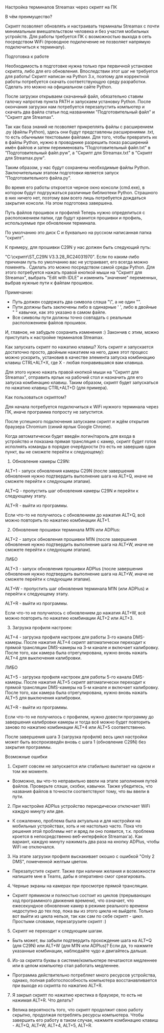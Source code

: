 Настройка терминалов Streamax через скрипт на ПК




В чём преимущество?

Скрипт позволяет обновлять и настраивать терминалы Streamax с почти минимальным вмешательством человека и без участия мобильных устройств.
Для работы требуется ПК с возможностью выхода в сеть посредством WiFi (проводное подключение не позволяет напрямую подключиться к терминалу).




Подготовка к работе

Необходимость в подготовке нужна только при первичной установке скрипта, либо для его обновления.
Впоследствии этот шаг не требуется для работы!
Скрипт написан на Python 3.x, поэтому для корректной работы потребуется скачать соответствующую среду разработки. Сделать это можно на официальном сайте Python.




После загрузки открываем скачанный файл, обязательно ставим галочку напротив пункта PATH и запускаем установку Python.
После окончания загрузки нам потребуется перезапустить компьютер и скачать два файла статьи под названиями "Подготовительный файл" и "Скрипт для Streamax".

Так как база знаний не позволяет прикреплять файлы с расширением .py (файлы Python), здесь они будут представлены расширениями .txt, то есть обычными текстовыми файлами.
Для того, чтобы превратить их в файлы Python, нужно в проводнике разрешить показ расширений имён файлов и затем переименовать "Подготовительный файл.txt" в "Подготовительный файл.pyw", а "Скрипт для Streamax.txt" в "Скрипт для Streamax.pyw".

Таким образом, у нас будут сохранены необходимые файлы Python.
Заключительным этапом подготовки является запуск "Подготовительного файла.py".

Во время его работы откроется черное окно консоли (cmd.exe), в котором будут подгружаться различные библиотеки Python.
Страшного в них ничего нет, поэтому вам всего лишь потребуется дождаться закрытия консоли.
На этом подготовка завершена.




Путь файлов прошивок и профилей
Теперь нужно определиться с расположением папки, где будут хранится прошивки и профиль, используемые при обновлении терминала. 

По умолчанию это диск C и буквально на русском написанная папка "скрипт".

К примеру, для прошивки C29N у нас должен быть следующий путь:

"C:\скрипт\ST_C29N V3.3.28_RC24031970". 
Если по каким-либо причинам путь по умолчанию вас не устраивает, его всегда можно поменять .
Сделать это можно посредством самой среды Python.
Для этого потребуется нажать правой кнопкой мыши на "Скрипт для Streamax", выбрать "Edit with IDLE" и изменить "значение" переменных, выбрав нужные пути к файлам прошивок.

Примечание:

- Путь должен содержать два символа слэша "\\", а не один "\".
- Пути должны быть заключены либо в одинарные ' ', либо в двойные " " кавычки, как это указано в самом файле.
- Все символы пути должны точно совпадать с реальным расположением файлов прошивок.

И, главное, не забудьте сохранить изменения :)
Закончив с этим, можно приступать к настройке терминалов Streamax.




Как запускать скрипт по нажатию клавиш?
Хоть скрипт и запускается достаточно просто, двойным нажатием на него, даже этот процесс можно ускорить, установив в качестве элемента запуска комбинацию клавиш CTRL+ALT+X, где X - любая понравившаяся вам клавиша.

Для этого нужно нажать правой кнопкой мыши на "Скрипт для Streamax", отправить ярлык на рабочий стол и назначить для его запуска комбинацию клавиш.
Таким образом, скрипт будет запускаться по нажатию клавиш CTRL+ALT+D (для примера).




Как пользоваться скриптом?

Для начала потребуется подключиться к WiFi нужного терминала через ПК, иначе программа попросту не запустится.

После успешного подключения запускаем скрипт и ждём открытия браузера Chromium (синий ярлык Google Chrome).

Когда автоматически будет введён логин/пароль для входа в устройство и показана прямая трансляция с камер, скрипт будет готов исполнять команды в порядке очерёдности (то есть не завершив один пункт, вы не сможете перейти к следующему):



1. Обновление камеры C29N:

ALT+1 - запуск обновления камеры C29N (после завершения обновления нужно подтвердить выполнение шага на ALT+Q, иначе не сможете перейти к следующим этапам).

ALT+Q - пропустить шаг обновления камеры C29N и перейти к следующему этапу.

ALT+R - выйти из программы.

Если что-то не получилось с обновлением до нажатия ALT+Q, всё можно повторить по нажатию комбинации ALT+1.

 

2. Обновление прошивки терминала M1N или ADPlus:

ALT+2 - запуск обновления прошивки M1N (после завершения обновления нужно подтвердить выполнение шага на ALT+W, иначе не сможете перейти к следующим этапам).

ЛИБО

ALT+3 - запуск обновления прошивки ADPlus (после завершения обновления нужно подтвердить выполнение шага на ALT+W, иначе не сможете перейти к следующим этапам).

ALT+W - пропустить шаг обновления терминала M1N (или ADPlus) и перейти к следующему этапу.

ALT+R - выйти из программы.

Если что-то не получилось с обновлением до нажатия ALT+W, всё можно повторить по нажатию комбинации ALT+2 или ALT+3.

 

3. Загрузка профиля настроек:

ALT+4 - загрузка профиля настроек для работы 3-го канала DMS-камеры.
После нажатия ALT+4 скрипт автоматически переходит к прямой трансляции DMS-камеры на 3-м канале и включает калибровку.
После того, как камера была отрегулирована, нужно вновь нажать ALT+4 для выключения калибровки.

ЛИБО

ALT+5 - загрузка профиля настроек для работы 5-го канала DMS-камеры.
После нажатия ALT+5 скрипт автоматически переходит к прямой трансляции DMS-камеры на 5-м канале и включает калибровку.
После того, как камера была отрегулирована, нужно вновь нажать ALT+5 для выключения калибровки.

ALT+R - выйти из программы.

Если что-то не получилось с профилем, нужно довести программу до завершения калибровки камеры и тогда всё можно будет повторить заново по нажатию комбинации ALT+4 или ALT+5 соответственно.

После завершения шага 3 (загрузка профиля) весь цикл настройки может быть воспроизведён вновь с шага 1 (обновление C29N) без закрытия программы.




Возможные ошибки

1. Скрипт совсем не запускается или стабильно вылетает на одном и том же моменте.
- Возможно, вы что-то неправильно ввели на этапе заполнения путей файлов. Проверьте слэши, скобки, кавычки.
Также убедитесь, что названия файлов в точности соответствуют тому, что вы ввели в пути.

2. При настройке ADPlus устройство периодически отключает WiFi каждую минуту или две.
- К сожалению, проблема была актуальна и для настройки на мобильных устройствах, хоть и не настолько часто. Пока что решения этой проблемы нет и вряд ли оно появится, т.к. проблема кроется в непосредственно веб-интерфейсе Streamax'а).
Как вариант, каждую минуту нажимать два раза на кнопку ADPlus, чтобы WiFi не отключался.

3. На этапе загрузки профиля выскакивает окошко с ошибкой "Only 2 DMS", помеченной желтым цветом.
- Перезапустите скрипт.
Также при наличии желания и возможности напишите мне в Teams, дабы я оперативно смог среагировать.

4. Черные экраны на камерах при просмотре прямой трансляции.
- Скрипт прямиком и полностью состоит из циклов (прерывающих ход программного движения времени), что означает, что ежесекундное обновление камер в режиме реального времени недоступно до тех пор, пока вы из этого цикла не выйдете. Только вот выйти из цикла нельзя, так как сам по себе скрипт - цикл.
Простыми словами, перезагрузите скрипт :)

5. Скрипт не переходит к следующим шагам.
- Быть может, вы забыли подтвердить прохождение шага на ALT+Q (для C29N) или ALT+W (для M1N или ADPlus)?
Если да, то нажмите указанные комбинации, наблюдайте чудо и двигайтесь дальше.

6. Из-за скрипта буквы в системе/компьютере печатаются медленнее или в целом компьютер стал работать медленнее.
- Программа действительно потребляет много ресурсов устройства, однако, полная работоспособность компьютера восстанавливается при выходе из скрипта по нажатию ALT+R.

7. Я закрыл скрипт по нажатию крестика в браузере, то есть не нажимая ALT+R. Что делать?
- Велика вероятность того, что скрипт продолжит свою работу скрытно, продолжая потреблять ресурсы компьютера.
Чтобы завершить его работу в таком случае, нажмите комбинацию клавиш - ALT+Q, ALT+W, ALT+4, ALT+5, ALT+R.
